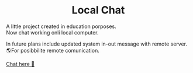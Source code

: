 <h1 align="center">Local Chat</h1>
A little project created in education porposes.<br>
Now chat working onli local computer. <br>
<p>
In future plans include updated system in-out message with remote server.<br>
🌎For posibbilite remote comunication.
</p>
<a href="https://nickyeromin.github.io/chat/">Chat here 📲</a>
